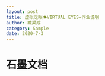 ```yaml
---
layout: post
title: 虚拟之眼👁VIRTUAL EYES-作业说明
author: 臧渠成
category: Sample
date: 2020-7-3
---
```


# 石墨文档



